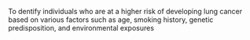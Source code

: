 To dentify individuals who are at a higher risk of developing lung cancer based on various factors such as age, smoking history, genetic predisposition, and environmental exposures
